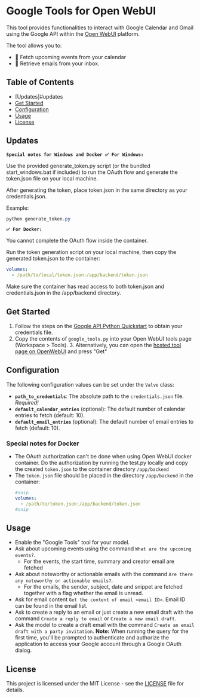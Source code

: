 # Google Tools for Open WebUI

This tool provides functionalities to interact with Google Calendar and Gmail using the Google API within the [Open WebUI](https://github.com/open-webui/open-webui) platform.

The tool allows you to:
 - 📅 Fetch upcoming events from your calendar
 - 📧 Retrieve emails from your inbox.

## Table of Contents

- [Updates]#updates
- [Get Started](#get-started)
- [Configuration](#configuration)
- [Usage](#usage)
- [License](#license)

## Updates

**`Special notes for Windows and Docker
✅ For Windows:`**

Use the provided generate_token.py script (or the bundled start_windows.bat if included) to run the OAuth flow and generate the token.json file on your local machine.

After generating the token, place token.json in the same directory as your credentials.json.

Example:

```powershell
python generate_token.py
```

**`✅ For Docker:`**

You cannot complete the OAuth flow inside the container.

Run the token generation script on your local machine, then copy the generated token.json to the container:

```yaml
volumes:
  - /path/to/local/token.json:/app/backend/token.json
```

Make sure the container has read access to both token.json and credentials.json in the /app/backend directory.

## Get Started

1. Follow the steps on the [Google API Python Quickstart](https://developers.google.com/gmail/api/quickstart/python) to obtain your credentials file.
2. Copy the contents of `google_tools.py` into your Open WebUI tools page (Workspace > Tools).
   3. Alternatively, you can open the [hosted tool page on OpenWebUI](https://openwebui.com/t/shmarkus/google_tools/) and press "Get"

## Configuration

The following configuration values can be set under the `Valve` class:

- **`path_to_credentials`**: The absolute path to the `credentials.json` file. *Required!*
- **`default_calendar_entries`** (optional): The default number of calendar entries to fetch (default: 10).
- **`default_email_entries`** (optional): The default number of email entries to fetch (default: 10).

### Special notes for Docker

- The OAuth authorization can't be done when using Open WebUI docker container. Do the authorization by running the test.py locally and copy the created `token.json` to the container directory `/app/backend`
- The `token.json` file should be placed in the directory `/app/backend` in the container:
    ```yml
    #snip
    volumes:
      - /path/to/token.json:/app/backend/token.json
    #snip
    ```


## Usage

- Enable the "Google Tools" tool for your model.
- Ask about upcoming events using the command `What are the upcoming events?`.
  - For the events, the start time, summary and creator email are fetched
- Ask about noteworthy or actionable emails with the command `Are there any noteworthy or actionable emails?`.
  - For the emails, the sender, subject, date and snippet are fetched together with a flag whether the email is unread.
- Ask for email content `Get the content of email <email ID>`. Email ID can be found in the email list.
- Ask to create a reply to an email or just create a new email draft with the command `Create a reply to email` or `Create a new email draft`.
- Ask the model to create a draft email with the command `Create an email draft with a party invitation`.
**Note:** When running the query for the first time, you'll be prompted to authenticate and authorize the application to access your Google account through a Google OAuth dialog.

## License

This project is licensed under the MIT License - see the [LICENSE](LICENSE) file for details.